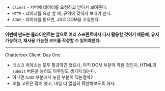 - `Client` - 서버에 데이터를 요청하고 받아서 보여준다.
- `HTTP` - 데이터를 요청 할 때, 규약에 맞춰서 보내야 한다.
- `AJAX` - 데이터를 받으면, JS로 DOM을 수정한다.

---

**이번에 만드는 클라이언트는 앞으로 여러 스프린트에서 다시 활용할 것이기 때문에, 유지 가능하고, 재사용 가능한 코드를 작성할 수 있어야한다.**

---

Chatterbox Client: Day One

- 테스크 케이스는 모두 통과하긴 했으나, 아직 DOM 부분이 약한 것인지, HTML의 `submit` 버튼을 눌러도 아무일도 생기지 않는다.
- 아니면 `AJAX` 부분에서 놓친 부분이 있는걸까?
- 오늘 고민은 많이 했고, 내일 더 열심히 확인해보도록 하자.
